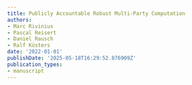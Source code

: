 ```yaml
---
title: Publicly Accountable Robust Multi-Party Computation
authors:
- Marc Rivinius
- Pascal Reisert
- Daniel Rausch
- Ralf Küsters
date: '2022-01-01'
publishDate: '2025-05-18T16:29:52.876909Z'
publication_types:
- manuscript
---
```

